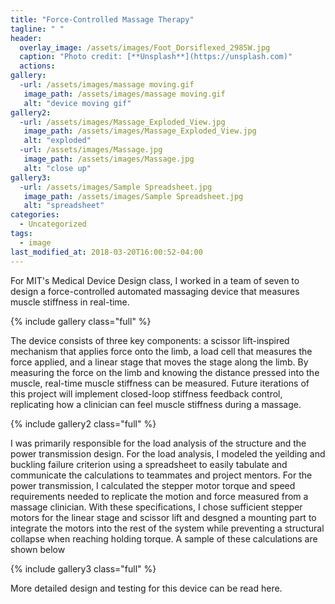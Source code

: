 ```yaml
---
title: "Force-Controlled Massage Therapy"
tagline: " "
header:
  overlay_image: /assets/images/Foot_Dorsiflexed_2985W.jpg
  caption: "Photo credit: [**Unsplash**](https://unsplash.com)"
  actions:
gallery:
  -url: /assets/images/massage moving.gif
   image_path: /assets/images/massage moving.gif
   alt: "device moving gif"
gallery2:
  -url: /assets/images/Massage_Exploded_View.jpg
   image_path: /assets/images/Massage_Exploded_View.jpg
   alt: "exploded"
  -url: /assets/images/Massage.jpg
   image_path: /assets/images/Massage.jpg
   alt: "close up"
gallery3:
  -url: /assets/images/Sample Spreadsheet.jpg
   image_path: /assets/images/Sample Spreadsheet.jpg
   alt: "spreadsheet"
categories:
  - Uncategorized
tags:
  - image
last_modified_at: 2018-03-20T16:00:52-04:00
---
```


For MIT's Medical Device Design class, I worked in a team of seven to design a force-controlled automated massaging device that measures muscle stiffness in real-time.

{% include gallery class="full" %}

The device consists of three key components: a scissor lift-inspired mechanism that applies force onto the limb, a load cell that measures the force applied, and a linear stage that moves the stage along the limb. By measuring the force on the limb and knowing the distance pressed into the muscle, real-time muscle stiffness can be measured. Future iterations of this project will implement closed-loop stiffness feedback control, replicating how a clinician can feel muscle stiffness during a massage.

{% include gallery2 class="full" %}

I was primarily responsible for the load analysis of the structure and the power transmission design. For the load analysis, I modeled the yeilding and buckling failure criterion using a spreadsheet to easily tabulate and communicate the calculations to teammates and project mentors. For the power transmission, I calculated the stepper motor torque and speed requirements needed to replicate the motion and force measured from a massage clinician. With these specifications, I chose sufficient stepper motors for the linear stage and scissor lift and desgned a mounting part to integrate the motors into the rest of the system while preventing a structural collapse when reaching holding torque. A sample of these calculations are shown below

{% include gallery3 class="full" %}

More detailed design and testing for this device can be read here.


